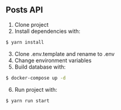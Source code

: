 ## Posts API

1. Clone project
2. Install dependencies with:
```bash
$ yarn install
```
3. Clone .env.template and rename to .env 
4. Change environment variables
5. Build database with:

```bash
$ docker-compose up -d
```

6. Run project with:

```bash
$ yarn run start
```
